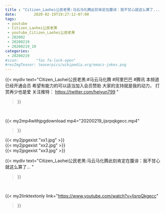 ```yaml
---
title : "Citizen_Laohei公民老黑:马云马化腾此刻肯定在腹诽：我不甘心就这么算了... "
date:        2020-02-19T19:27:12-07:00
tags:
 - youtube
 - Citizen_Laohei公民老黑
 - youtube_Citizen_Laohei公民老黑
 - 202002
 - 20200219
 - 20200219_19
categories:
 - 20200219
#icon:        "fas fa-lock-open"
#resImgTeaser: teaserpics/wikipedia.org/emacs-jokes.png
---
```


{{< mydiv text="Citizen_Laohei公民老黑:#马云马化腾 #阿里巴巴 #腾讯  本频道已经开通会员 希望有能力的可以适当加入会员赞助 大家的支持就是我的动力， 打赏再少也是爱  关注推特： https://twitter.com/heiyun799 "
>}}
<br>


{{< my2mp4withjpgdownload mp4="20200219_ijsrpqkgecc.mp4"
>}}

{{< my2jpgexist "xx1.jpg" >}}<br>
{{< my2jpgexist "xx2.jpg" >}}<br>
{{< my2jpgexist "xx3.jpg" >}}<br>



{{< mydiv text="Citizen_Laohei公民老黑:马云马化腾此刻肯定在腹诽：我不甘心就这么算了... "
>}}
<br>

{{< my2linktextonly link="https://www.youtube.com/watch?v=IjsrpQkgecc"
>}}


<br>

